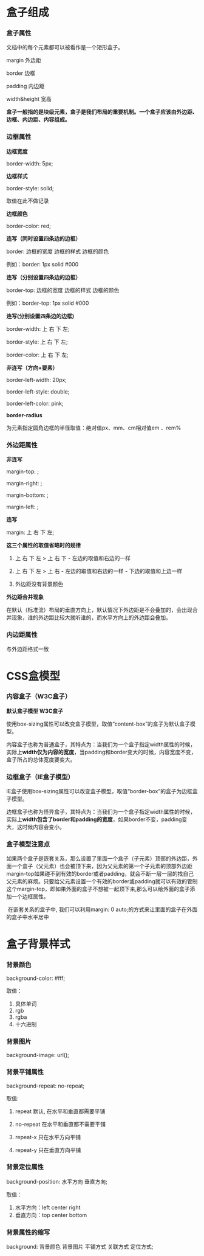# 盒子组成

### 盒子属性

文档中的每个元素都可以被看作是一个矩形盒子。

margin 外边距

border 边框

padding 内边距

width&height 宽高

**盒子一般指的是块级元素，盒子是我们布局的重要机制。一个盒子应该由外边距、边框、内边距、内容组成。**

### 边框属性

**边框宽度**

border-width: 5px;

**边框样式**

border-style: solid; 

取值在此不做记录

**边框颜色**

border-color: red;

**连写（同时设置四条边的边框）**

border: 边框的宽度 边框的样式 边框的颜色

例如：border: 1px solid #000

**连写（分别设置四条边的边框）**

border-top: 边框的宽度 边框的样式 边框的颜色

例如：border-top: 1px solid #000

**连写(分别设置四条边的边框)**

border-width: 上 右 下 左;

border-style: 上 右 下 左;

border-color: 上 右 下 左;

**非连写（方向+要素）**

border-left-width: 20px;

border-left-style: double;

border-left-color: pink;

**border-radius**

为元素指定圆角边框的半径取值：绝对值px、mm、cm相对值em 、rem%

### 外边距属性

**非连写**

margin-top: ;

margin-right: ;

margin-bottom: ;

margin-left: ;

**连写**

margin: 上 右 下 左;

**这三个属性的取值省略时的规律**

1. 上 右 下 左 > 上 右 下 - 左边的取值和右边的一样

2. 上 右 下 左 > 上 右 - 左边的取值和右边的一样 - 下边的取值和上边一样
3. 外边距没有背景颜色

**外边距合并现象**

​	在默认（标准流）布局的垂直方向上，默认情况下外边距是不会叠加的，会出现合并现象，谁的外边距比较大就听谁的，而水平方向上的外边距会叠加。

### 内边距属性

与外边距格式一致

# CSS盒模型

### 内容盒子（W3C盒子）

**默认盒子模型 W3C盒子**

​	使用box-sizing属性可以改变盒子模型，取值“content-box”的盒子为默认盒子模型。

​	内容盒子也称为普通盒子，其特点为：当我们为一个盒子指定width属性的时候，实际上**width仅为内容的宽度**，当padding和border变大的时候，内容宽度不变，盒子所占的总体宽度要变大。

### 边框盒子（IE盒子模型）

​	IE盒子使用box-sizing属性可以改变盒子模型，取值“border-box”的盒子为边框盒子模型。

​	边框盒子也称为怪异盒子，其特点为：当我们为一个盒子指定width属性的时候，实际上**width包含了border和padding的宽度**，如果border不变，padding变大，这时候内容会变小。

### 盒子模型注意点

​	如果两个盒子是嵌套关系，那么设置了里面一个盒子（子元素）顶部的外边距，外面一个盒子（父元素）也会被顶下来，因为父元素的第一个子元素的顶部外边距margin-top如果碰不到有效的border或者padding，就会不断⼀层⼀层的找自己父元素的麻烦。只要给父元素设置⼀个有效的border或padding就可以有效的管制这个margin-top，即如果外面的盒子不想被一起顶下来,那么可以给外面的盒子添加⼀个边框属性。

​	在嵌套关系的盒子中, 我们可以利用margin: 0 auto;的方式来让里面的盒子在外面的盒子中水平居中

# 盒子背景样式

### 背景颜色

background-color: #fff;

取值：

1. 具体单词
2. rgb
3. rgba
4. 十六进制

### 背景图片

background-image: url();

### 背景平铺属性

 background-repeat: no-repeat;

取值:

1. repeat 默认, 在水平和垂直都需要平铺

2. no-repeat 在水平和垂直都不需要平铺

3. repeat-x 只在水平方向平铺

4. repeat-y 只在垂直方向平铺

### 背景定位属性

background-position: 水平方向 垂直方向;

取值：

1. 水平方向：left center right
2. 垂直方向：top center bottom

### 背景属性的缩写

background: 背景颜色 背景图片 平铺方式 关联方式 定位方式;